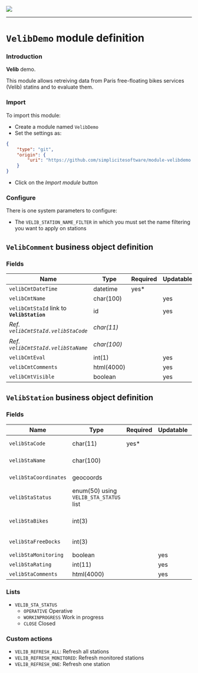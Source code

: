 <!--
 ___ _            _ _    _ _    __
/ __(_)_ __  _ __| (_)__(_) |_ /_/
\__ \ | '  \| '_ \ | / _| |  _/ -_)
|___/_|_|_|_| .__/_|_\__|_|\__\___|
            |_| 
-->
![](https://docs.simplicite.io//logos/logo250.png)
* * *

`VelibDemo` module definition
=============================

### Introduction

**Velib** demo.

This module allows retreiving data from Paris free-floating bikes services (Velib) statins and to evaluate them.

### Import

To import this module:

- Create a module named `VelibDemo`
- Set the settings as:

```json
{
	"type": "git",
	"origin": {
		"uri": "https://github.com/simplicitesoftware/module-velibdemo.git"
	}
}
```

- Click on the _Import module_ button

### Configure

There is one system parameters to configure:

- The `VELIB_STATION_NAME_FILTER` in which you must set the name filtering you want to apply on stations


`VelibComment` business object definition
-----------------------------------------



### Fields

| Name                                                         | Type                                     | Required | Updatable | Personal | Description                                                                      | 
| ------------------------------------------------------------ | ---------------------------------------- | -------- | --------- | -------- | -------------------------------------------------------------------------------- |
| `velibCmtDateTime`                                           | datetime                                 | yes*     |           |          | Date/time                                                                        |
| `velibCmtName`                                               | char(100)                                |          | yes       |          | Name                                                                             |
| `velibCmtStaId` link to **`VelibStation`**                   | id                                       |          | yes       |          | Station                                                                          |
| _Ref. `velibCmtStaId.velibStaCode`_                          | _char(11)_                               |          |           |          | _Station code_                                                                   |
| _Ref. `velibCmtStaId.velibStaName`_                          | _char(100)_                              |          |           |          | _Station name_                                                                   |
| `velibCmtEval`                                               | int(1)                                   |          | yes       |          | Evaluation                                                                       |
| `velibCmtComments`                                           | html(4000)                               |          | yes       |          | Comments                                                                         |
| `velibCmtVisible`                                            | boolean                                  |          | yes       |          | Visible?                                                                         |

`VelibStation` business object definition
-----------------------------------------



### Fields

| Name                                                         | Type                                     | Required | Updatable | Personal | Description                                                                      | 
| ------------------------------------------------------------ | ---------------------------------------- | -------- | --------- | -------- | -------------------------------------------------------------------------------- |
| `velibStaCode`                                               | char(11)                                 | yes*     |           |          | Station code                                                                     |
| `velibStaName`                                               | char(100)                                |          |           |          | Station name                                                                     |
| `velibStaCoordinates`                                        | geocoords                                |          |           |          | Station coordinates                                                              |
| `velibStaStatus`                                             | enum(50) using `VELIB_STA_STATUS` list   |          |           |          | Station status                                                                   |
| `velibStaBikes`                                              | int(3)                                   |          |           |          | Number of available bikes                                                        |
| `velibStaFreeDocks`                                          | int(3)                                   |          |           |          | Number of free docks                                                             |
| `velibStaMonitoring`                                         | boolean                                  |          | yes       |          | Monitoring?                                                                      |
| `velibStaRating`                                             | int(11)                                  |          | yes       |          | Rating                                                                           |
| `velibStaComments`                                           | html(4000)                               |          | yes       |          | Comments                                                                         |

### Lists

* `VELIB_STA_STATUS`
    - `OPERATIVE` Operative
    - `WORKINPROGRESS` Work in progress
    - `CLOSE` Closed

### Custom actions

* `VELIB_REFRESH_ALL`: Refresh all stations
* `VELIB_REFRESH_MONITORED`: Refresh monitored stations
* `VELIB_REFRESH_ONE`: Refresh one station

